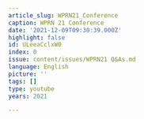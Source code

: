 ```yaml
---
article_slug: WPRN21_Conference
caption: WPRN 21 Conference
date: '2021-12-09T09:30:39.000Z'
highlight: false
id: ULeeaCclxW0
index: 0
issue: content/issues/WPRN21 Q&As.md
language: English
picture: ''
tags: []
type: youtube
years: 2021

---
```

